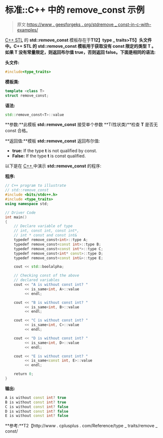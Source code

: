 # 标准::C++ 中的 remove_const 示例

> 原文:[https://www . geesforgeks . org/stdremove _ const-in-c-with-examples/](https://www.geeksforgeeks.org/stdremove_const-in-c-with-examples/)

[C++ STL](https://www.geeksforgeeks.org/the-c-standard-template-library-stl/) 的 **std::remove_const** 模板存在于**T12】type _ traits>T5】头文件中。C++ STL 的 **std::remove_const** 模板用于获取没有 const 限定的类型 **T** 。如果 **T** 没有常量限定，则返回布尔值 true，否则返回 false。下面是相同的语法:**

**头文件:**

```cpp
#include<type_traits>

```

**模板类:**

```cpp
template <class T>
struct remove_const;

```

**语法:**

```cpp
std::remove_const<T>::value

```

**参数:**此模板 **std::remove_const** 接受单个参数 **T(性状类)**检查 **T** 是否无 const 合格。

**返回值:**模板 **std::remove_const** 返回布尔值:

*   **true:** If the type **t** is not qualified by const.
*   **False:** If the type **t** is const qualified.

以下是在 [C++ ](https://www.geeksforgeeks.org/c-plus-plus/) 中演示 **std::remove_const** 的程序:

**程序:**

```cpp
// C++ program to illustrate
// std::remove_const
#include <bits/stdc++.h>
#include <type_traits>
using namespace std;

// Driver Code
int main()
{
    // Declare variable of type
    // int, const int, const int*,
    // int * const and const int&
    typedef remove_const<int>::type A;
    typedef remove_const<const int>::type B;
    typedef remove_const<const int*>::type C;
    typedef remove_const<int* const>::type D;
    typedef remove_const<const int&>::type E;

    cout << std::boolalpha;

    // Checking const of the above
    // declared variables
    cout << "A is without const int? "
         << is_same<int, A>::value
         << endl;

    cout << "B is without const int? "
         << is_same<int, B>::value
         << endl;

    cout << "C is without const int? "
         << is_same<int, C>::value
         << endl;

    cout << "D is without const int? "
         << is_same<int, D>::value
         << endl;

    cout << "E is without const int? "
         << is_same<const int, E>::value
         << endl;

    return 0;
}
```

**输出:**

```cpp
A is without const int? true
B is without const int? true
C is without const int? false
D is without const int? false
E is without const int? false

```

**参考:**T2【http://www . cplusplus . com/Reference/type _ traits/remove _ const/
